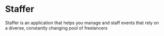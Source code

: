 # Staffer

Staffer is an application that helps you manage and staff events that rely on a diverse, constantly changing pool of freelancers



